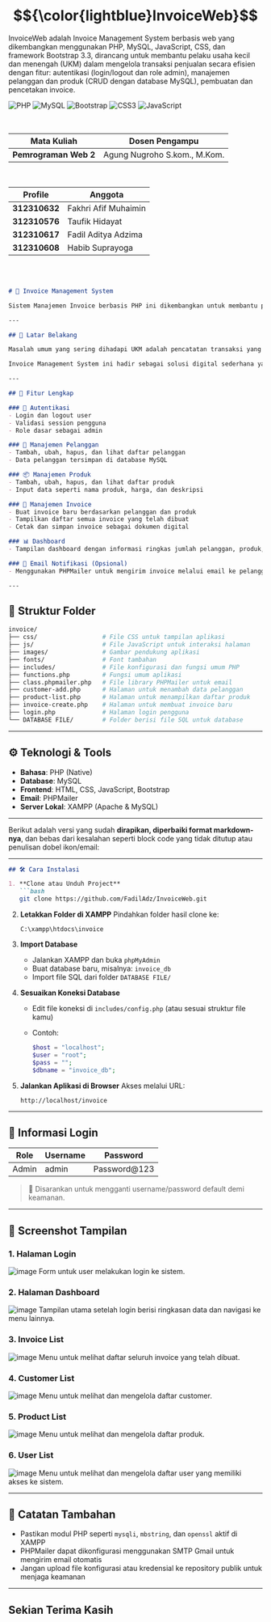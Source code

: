# $${\color{lightblue}InvoiceWeb}$$
InvoiceWeb adalah Invoice Management System berbasis web yang dikembangkan menggunakan PHP, MySQL, JavaScript, CSS, dan framework Bootstrap 3.3, dirancang untuk membantu pelaku usaha kecil dan menengah (UKM) dalam mengelola transaksi penjualan secara efisien dengan fitur: autentikasi (login/logout dan role admin), manajemen pelanggan dan produk (CRUD dengan database MySQL), pembuatan dan pencetakan invoice.

![PHP](https://img.shields.io/badge/php-%23777BB4.svg?style=for-the-badge&logo=php&logoColor=white) ![MySQL](https://img.shields.io/badge/mysql-4479A1.svg?style=for-the-badge&logo=mysql&logoColor=white) ![Bootstrap](https://img.shields.io/badge/bootstrap-%238511FA.svg?style=for-the-badge&logo=bootstrap&logoColor=white) ![CSS3](https://img.shields.io/badge/css3-%231572B6.svg?style=for-the-badge&logo=css3&logoColor=white) ![JavaScript](https://img.shields.io/badge/javascript-%23323330.svg?style=for-the-badge&logo=javascript&logoColor=%23F7DF1E)

<br> 

| Mata Kuliah     | Dosen Pengampu                     |
| --------- | ----------------------------- |
| **Pemrograman Web 2** | Agung Nugroho S.kom., M.Kom.      |

<br>

| Profile     | Anggota                     |
| --------- | ----------------------------- |
| **312310632** | Fakhri Afif Muhaimin      |
| **312310576** | Taufik Hidayat            |
| **312310617** | Fadil Aditya Adzima       |
| **312310608** | Habib Suprayoga           |

<br> <br>



```markdown
# 💼 Invoice Management System

Sistem Manajemen Invoice berbasis PHP ini dikembangkan untuk membantu pelaku usaha kecil dan menengah (UKM) dalam mengelola transaksi, data pelanggan, produk, dan pembuatan invoice secara efisien. Aplikasi ini berjalan secara lokal menggunakan XAMPP dan didesain dengan struktur kode yang modular serta mudah dikembangkan.

---

## 🧠 Latar Belakang

Masalah umum yang sering dihadapi UKM adalah pencatatan transaksi yang masih dilakukan secara manual. Hal ini dapat menyebabkan kesalahan data, kehilangan catatan transaksi, serta ketidakteraturan dalam pengelolaan pelanggan dan produk.

Invoice Management System ini hadir sebagai solusi digital sederhana yang dapat digunakan secara offline untuk mencatat, menyimpan, dan mengelola semua proses transaksi penjualan dengan tampilan yang user-friendly.

---

## 🚀 Fitur Lengkap

### 🔐 Autentikasi
- Login dan logout user
- Validasi session pengguna
- Role dasar sebagai admin

### 👥 Manajemen Pelanggan
- Tambah, ubah, hapus, dan lihat daftar pelanggan
- Data pelanggan tersimpan di database MySQL

### 📦 Manajemen Produk
- Tambah, ubah, hapus, dan lihat daftar produk
- Input data seperti nama produk, harga, dan deskripsi

### 🧾 Manajemen Invoice
- Buat invoice baru berdasarkan pelanggan dan produk
- Tampilkan daftar semua invoice yang telah dibuat
- Cetak dan simpan invoice sebagai dokumen digital

### 📊 Dashboard
- Tampilan dashboard dengan informasi ringkas jumlah pelanggan, produk, dan invoice

### 📧 Email Notifikasi (Opsional)
- Menggunakan PHPMailer untuk mengirim invoice melalui email ke pelanggan

---

```

## 📁 Struktur Folder

```bash
invoice/
├── css/                  # File CSS untuk tampilan aplikasi
├── js/                   # File JavaScript untuk interaksi halaman
├── images/               # Gambar pendukung aplikasi
├── fonts/                # Font tambahan
├── includes/             # File konfigurasi dan fungsi umum PHP
├── functions.php         # Fungsi umum aplikasi
├── class.phpmailer.php   # File library PHPMailer untuk email
├── customer-add.php      # Halaman untuk menambah data pelanggan
├── product-list.php      # Halaman untuk menampilkan daftar produk
├── invoice-create.php    # Halaman untuk membuat invoice baru
├── login.php             # Halaman login pengguna
└── DATABASE FILE/        # Folder berisi file SQL untuk database


````

---

## ⚙️ Teknologi & Tools

- **Bahasa**: PHP (Native)
- **Database**: MySQL
- **Frontend**: HTML, CSS, JavaScript, Bootstrap
- **Email**: PHPMailer
- **Server Lokal**: XAMPP (Apache & MySQL)

---

Berikut adalah versi yang sudah **dirapikan, diperbaiki format markdown-nya**, dan bebas dari kesalahan seperti block code yang tidak ditutup atau penulisan dobel ikon/email:

---

````markdown
## 🛠️ Cara Instalasi

1. **Clone atau Unduh Project**
   ```bash
   git clone https://github.com/FadilAdz/InvoiceWeb.git
````

2. **Letakkan Folder di XAMPP**
   Pindahkan folder hasil clone ke:

   ```
   C:\xampp\htdocs\invoice
   ```

3. **Import Database**

   * Jalankan XAMPP dan buka `phpMyAdmin`
   * Buat database baru, misalnya: `invoice_db`
   * Import file SQL dari folder `DATABASE FILE/`

4. **Sesuaikan Koneksi Database**

   * Edit file koneksi di `includes/config.php` (atau sesuai struktur file kamu)
   * Contoh:

     ```php
     $host = "localhost";
     $user = "root";
     $pass = "";
     $dbname = "invoice_db";
     ```

5. **Jalankan Aplikasi di Browser**
   Akses melalui URL:

   ```
   http://localhost/invoice
   ```

---

## 🔐 Informasi Login

| Role  | Username | Password      |
| ----- | -------- | ------------- |
| Admin | admin    | Password\@123 |

> 📌 Disarankan untuk mengganti username/password default demi keamanan.

---

## 📸 Screenshot Tampilan

### 1. Halaman Login
![image](invoice/login.png)
Form untuk user melakukan login ke sistem.

### 2. Halaman Dashboard
![image](invoice/dashbord.png)
Tampilan utama setelah login berisi ringkasan data dan navigasi ke menu lainnya.

### 3. Invoice List
![image](invoice/invoice.png)
Menu untuk melihat daftar seluruh invoice yang telah dibuat.

### 4. Customer List
![image](invoice/customer.png)
Menu untuk melihat dan mengelola daftar customer.

### 5. Product List
![image](invoice/produk.png)
Menu untuk melihat dan mengelola daftar produk.

### 6. User List
![image](invoice/user.png)
Menu untuk melihat dan mengelola daftar user yang memiliki akses ke sistem.

---

## 🧾 Catatan Tambahan

* Pastikan modul PHP seperti `mysqli`, `mbstring`, dan `openssl` aktif di XAMPP
* PHPMailer dapat dikonfigurasi menggunakan SMTP Gmail untuk mengirim email otomatis
* Jangan upload file konfigurasi atau kredensial ke repository publik untuk menjaga keamanan

---
## Sekian Terima Kasih
